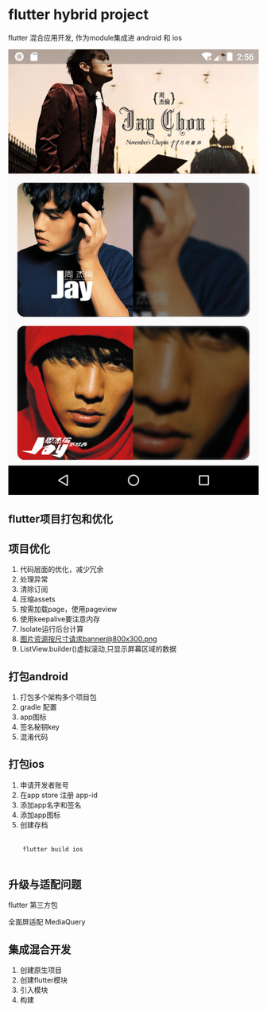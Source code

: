 # flutter hybrid project

flutter 混合应用开发, 作为module集成进 android 和 ios

[![Design](https://github.com/guobin211/flutter-material/blob/master/_static/jay_home.png)](https://github.com/guobin211/flutter-material)


## flutter项目打包和优化

## 项目优化

1. 代码层面的优化，减少冗余
2. 处理异常
3. 清除订阅
4. 压缩assets
5. 按需加载page，使用pageview
6. 使用keepalive要注意内存
7. Isolate运行后台计算
8. 图片资源按尺寸请求banner@800x300.png
9. ListView.builder()虚拟滚动,只显示屏幕区域的数据

## 打包android

1. 打包多个架构多个项目包
2. gradle 配置
3. app图标
4. 签名秘钥key
5. 混淆代码

## 打包ios

1. 申请开发者账号
2. 在app store 注册 app-id
3. 添加app名字和签名
4. 添加app图标
5. 创建存档

```bash
    
    flutter build ios
    
```

## 升级与适配问题

flutter
第三方包

全面屏适配
MediaQuery


## 集成混合开发

1. 创建原生项目
2. 创建flutter模块
3. 引入模块
4. 构建